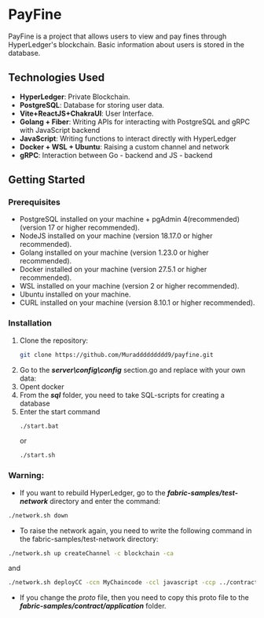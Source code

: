 # PayFine

PayFine is a project that allows users to view and pay fines through HyperLedger's blockchain. Basic information about users is stored in the database.

## Technologies Used

- **HyperLedger**: Private Blockchain.
- **PostgreSQL**: Database for storing user data.
- **Vite+ReactJS+ChakraUI**: User Interface.
- **Golang + Fiber**: Writing APIs for interacting with PostgreSQL and gRPC with JavaScript backend
- **JavaScript**: Writing functions to interact directly with HyperLedger
- **Docker + WSL + Ubuntu**: Raising a custom channel and network
- **gRPC**: Interaction between Go - backend and JS - backend

## Getting Started

### Prerequisites

- PostgreSQL installed on your machine + pgAdmin 4(recommended) (version 17 or higher recommended).
- NodeJS installed on your machine (version 18.17.0 or higher recommended).
- Golang installed on your machine (version 1.23.0  or higher recommended).
- Docker installed on your machine (version 27.5.1 or higher recommended).
- WSL installed on your machine (version 2 or higher recommended).
- Ubuntu installed on your machine.
- CURL installed on your machine (version 8.10.1 or higher recommended).

### Installation

1. Clone the repository:
   ```bash
   git clone https://github.com/Muraddddddddd9/payfine.git
   ```
2. Go to the ***server\config\config*** section.go and replace with your own data:
3. Opent docker
4. From the ***sql*** folder, you need to take SQL-scripts for creating a database 
5. Enter the start command
   ```bash
   ./start.bat
   ```
   or
   ```bash
   ./start.sh
   ```

### Warning:

- If you want to rebuild HyperLedger, go to the ***fabric-samples/test-network*** directory and enter the command:
```bash
./network.sh down
```
- To raise the network again, you need to write the following command in the fabric-samples/test-network directory:
```bash
./network.sh up createChannel -c blockchain -ca
```
and
```bash
./network.sh deployCC -ccn MyChaincode -ccl javascript -ccp ../contract/chaincode -c blockchain -cci InitLedger
```
- If you change the *proto* file, then you need to copy this proto file to the ***fabric-samples/contract/application*** folder.
